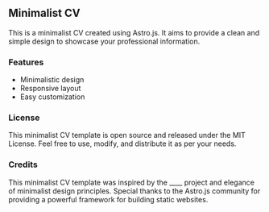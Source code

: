 ## Minimalist CV

This is a minimalist CV created using Astro.js. It aims to provide a clean and simple design to showcase your professional information.

### Features

- Minimalistic design
- Responsive layout
- Easy customization


### License

This minimalist CV template is open source and released under the MIT License. Feel free to use, modify, and distribute it as per your needs.

### Credits

This minimalist CV template was inspired by the ____ project and elegance of minimalist design principles. Special thanks to the Astro.js community for providing a powerful framework for building static websites.
